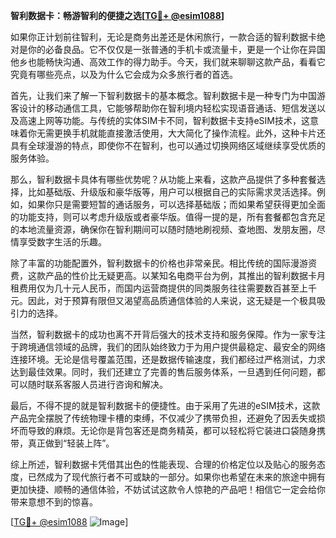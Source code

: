 **智利数据卡：畅游智利的便捷之选[[TG💪+ @esim1088](https://t.me/s/esim1088)]**

如果你正计划前往智利，无论是商务出差还是休闲旅行，一款合适的智利数据卡绝对是你的必备良品。它不仅仅是一张普通的手机卡或流量卡，更是一个让你在异国他乡也能畅快沟通、高效工作的得力助手。今天，我们就来聊聊这款产品，看看它究竟有哪些亮点，以及为什么它会成为众多旅行者的首选。

首先，让我们来了解一下智利数据卡的基本概念。智利数据卡是一种专门为中国游客设计的移动通信工具，它能够帮助你在智利境内轻松实现语音通话、短信发送以及高速上网等功能。与传统的实体SIM卡不同，智利数据卡支持eSIM技术，这意味着你无需更换手机就能直接激活使用，大大简化了操作流程。此外，这种卡片还具有全球漫游的特点，即使你不在智利，也可以通过切换网络区域继续享受优质的服务体验。

那么，智利数据卡具体有哪些优势呢？从功能上来看，这款产品提供了多种套餐选择，比如基础版、升级版和豪华版等，用户可以根据自己的实际需求灵活选择。例如，如果你只是需要短暂的通话服务，可以选择基础版；而如果希望获得更加全面的功能支持，则可以考虑升级版或者豪华版。值得一提的是，所有套餐都包含充足的本地流量资源，确保你在智利期间可以随时随地刷视频、查地图、发朋友圈，尽情享受数字生活的乐趣。

除了丰富的功能配置外，智利数据卡的价格也非常亲民。相比传统的国际漫游资费，这款产品的性价比无疑更高。以某知名电商平台为例，其推出的智利数据卡月租费用仅为几十元人民币，而国内运营商提供的同类服务往往需要数百甚至上千元。因此，对于预算有限但又渴望高品质通信体验的人来说，这无疑是一个极具吸引力的选择。

当然，智利数据卡的成功也离不开背后强大的技术支持和服务保障。作为一家专注于跨境通信领域的品牌，我们的团队始终致力于为用户提供最稳定、最安全的网络连接环境。无论是信号覆盖范围，还是数据传输速度，我们都经过严格测试，力求达到最佳效果。同时，我们还建立了完善的售后服务体系，一旦遇到任何问题，都可以随时联系客服人员进行咨询和解决。

最后，不得不提的就是智利数据卡的便捷性。由于采用了先进的eSIM技术，这款产品完全摆脱了传统物理卡槽的束缚，不仅减少了携带负担，还避免了因丢失或损坏而导致的麻烦。无论你是背包客还是商务精英，都可以轻松将它装进口袋随身携带，真正做到“轻装上阵”。

综上所述，智利数据卡凭借其出色的性能表现、合理的价格定位以及贴心的服务态度，已然成为了现代旅行者不可或缺的一部分。如果你也希望在未来的旅途中拥有更加快捷、顺畅的通信体验，不妨试试这款令人惊艳的产品吧！相信它一定会给你带来意想不到的惊喜。

[[TG💪+ @esim1088](https://t.me/s/esim1088) ![Image](https://i.postimg.cc/4NQfJmqS/Snipaste-2025-05-13-00-14-12.png)]